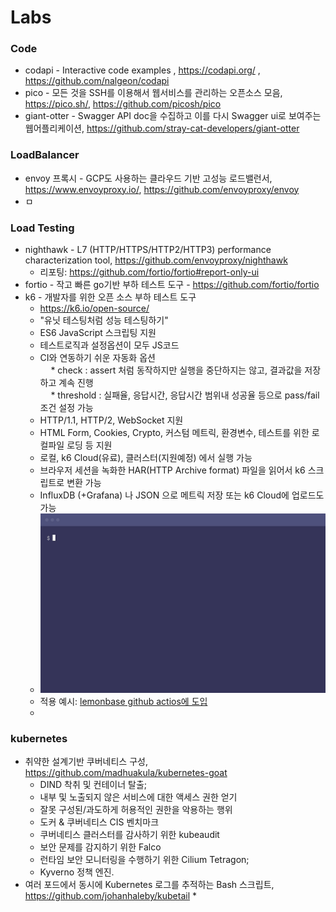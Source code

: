 Labs
====



### Code

- codapi - Interactive code examples , https://codapi.org/ , https://github.com/nalgeon/codapi
- pico - 모든 것을 SSH를 이용해서 웹서비스를 관리하는 오픈소스 모음, https://pico.sh/, https://github.com/picosh/pico
- giant-otter - Swagger API doc을 수집하고 이를 다시 Swagger ui로 보여주는 웹어플리케이션, https://github.com/stray-cat-developers/giant-otter

### LoadBalancer

-  envoy 프록시 - GCP도 사용하는 클라우드 기반 고성능 로드밸런서, https://www.envoyproxy.io/, https://github.com/envoyproxy/envoy
-  ㅁ

### Load Testing 

- nighthawk - L7 (HTTP/HTTPS/HTTP2/HTTP3) performance characterization tool, https://github.com/envoyproxy/nighthawk
  - 리포팅: https://github.com/fortio/fortio#report-only-ui
- fortio - 작고 빠른 go기반 부하 테스트 도구 - https://github.com/fortio/fortio
- k6 - 개발자를 위한 오픈 소스 부하 테스트 도구
  - https://k6.io/open-source/
  - "유닛 테스팅처럼 성능 테스팅하기"
  - ES6 JavaScript 스크립팅 지원
  - 테스트로직과 설정옵션이 모두 JS코드
  - CI와 연동하기 쉬운 자동화 옵션 <br>
ㅤ  * check : assert 처럼 동작하지만 실행을 중단하지는 않고, 결과값을 저장하고 계속 진행<br>
ㅤ  * threshold : 실패율, 응답시간, 응답시간 범위내 성공율 등으로 pass/fail 조건 설정 가능
  - HTTP/1.1, HTTP/2, WebSocket 지원
  - HTML Form, Cookies, Crypto, 커스텀 메트릭, 환경변수, 테스트를 위한 로컬파일 로딩 등 지원
  - 로컬, k6 Cloud(유료), 클러스터(지원예정) 에서 실행 가능
  - 브라우저 세션을 녹화한 HAR(HTTP Archive format) 파일을 읽어서 k6 스크립트로 변환 가능
  - InfluxDB (+Grafana) 나 JSON 으로 메트릭 저장 또는 k6 Cloud에 업로드도 가능
  - ![k6](./grafana_k6/example_grafana_k6_run.gif)
  - 적용 예시: [lemonbase github actios에 도입](https://blog.lemonbase.team/%EB%B0%B1%EC%97%94%EB%93%9C-%EA%B8%B0%EC%88%A0%EA%B3%BC%EC%A0%9C-%EC%84%B1%EB%8A%A5-%ED%85%8C%EC%8A%A4%ED%8A%B8-%ED%99%98%EA%B2%BD-%EA%B5%AC%EC%B6%95-2f0dfd5ce9c3)
  - 


### kubernetes


- 취약한 설계기반 쿠버네티스 구성, https://github.com/madhuakula/kubernetes-goat
  *  DIND 착취 및 컨테이너 탈출;
  * 내부 및 노출되지 않은 서비스에 대한 액세스 권한 얻기
  * 잘못 구성된/과도하게 허용적인 권한을 악용하는 행위
  * 도커 & 쿠버네티스 CIS 벤치마크
  * 쿠버네티스 클러스터를 감사하기 위한 kubeaudit
  * 보안 문제를 감지하기 위한 Falco
  * 런타임 보안 모니터링을 수행하기 위한 Cilium Tetragon;
  * Kyverno 정책 엔진.
- 여러 포드에서 동시에 Kubernetes 로그를 추적하는 Bash 스크립트, https://github.com/johanhaleby/kubetail
  * 







